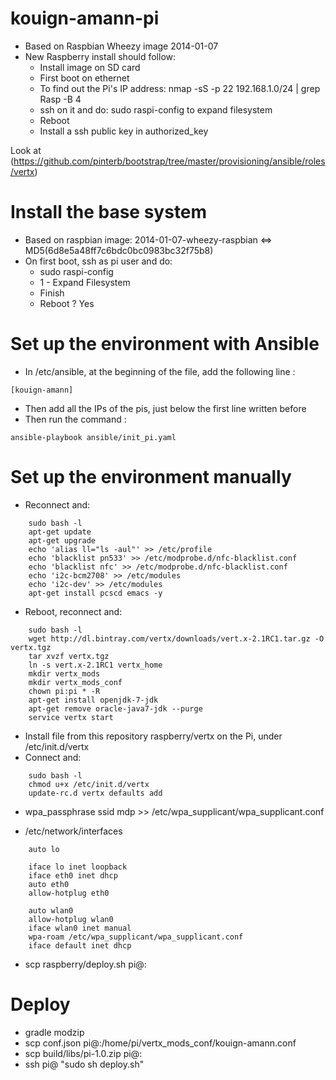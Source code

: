 kouign-amann-pi
===============

* Based on Raspbian Wheezy image 2014-01-07
* New Raspberry install should follow:
    * Install image on SD card
    * First boot on ethernet
    * To find out the Pi's IP address: nmap -sS -p 22 192.168.1.0/24 | grep Rasp -B 4
    * ssh on it and do: sudo raspi-config to expand filesystem
    * Reboot
    * Install a ssh public key in authorized_key

Look at (https://github.com/pinterb/bootstrap/tree/master/provisioning/ansible/roles/vertx)

# Install the base system

* Based on raspbian image: 2014-01-07-wheezy-raspbian <=> MD5(6d8e5a48ff7c6bdc0bc0983bc32f75b8)
* On first boot, ssh as pi user and do:
    * sudo raspi-config
    * 1 - Expand Filesystem
    * Finish
    * Reboot ? Yes

# Set up the environment with Ansible

* In /etc/ansible, at the beginning of the file, add the following line :
```
[kouign-amann]
```

* Then add all the IPs of the pis, just below the first line written before
* Then run the command :
```
ansible-playbook ansible/init_pi.yaml
```

# Set up the environment manually

* Reconnect and:
```
    sudo bash -l
    apt-get update
    apt-get upgrade
    echo 'alias ll="ls -aul"' >> /etc/profile
    echo 'blacklist pn533' >> /etc/modprobe.d/nfc-blacklist.conf
    echo 'blacklist nfc' >> /etc/modprobe.d/nfc-blacklist.conf
    echo 'i2c-bcm2708' >> /etc/modules
    echo 'i2c-dev' >> /etc/modules
    apt-get install pcscd emacs -y
```
* Reboot, reconnect and:
```
    sudo bash -l
    wget http://dl.bintray.com/vertx/downloads/vert.x-2.1RC1.tar.gz -O vertx.tgz
    tar xvzf vertx.tgz
    ln -s vert.x-2.1RC1 vertx_home
    mkdir vertx_mods
    mkdir vertx_mods_conf
    chown pi:pi * -R
    apt-get install openjdk-7-jdk
    apt-get remove oracle-java7-jdk --purge
    service vertx start
```
* Install file from this repository raspberry/vertx on the Pi, under /etc/init.d/vertx
* Connect and:
```
    sudo bash -l
    chmod u+x /etc/init.d/vertx
    update-rc.d vertx defaults add
```

* wpa_passphrase ssid mdp >> /etc/wpa_supplicant/wpa_supplicant.conf

* /etc/network/interfaces
```
    auto lo

    iface lo inet loopback
    iface eth0 inet dhcp
    auto eth0
    allow-hotplug eth0

    auto wlan0
    allow-hotplug wlan0
    iface wlan0 inet manual
    wpa-roam /etc/wpa_supplicant/wpa_supplicant.conf
    iface default inet dhcp
```
* scp raspberry/deploy.sh pi@<ip>:

# Deploy

* gradle modzip
* scp conf.json pi@<ip>:/home/pi/vertx_mods_conf/kouign-amann.conf
* scp build/libs/pi-1.0.zip pi@<ip>:
* ssh pi@<ip> "sudo sh deploy.sh"




